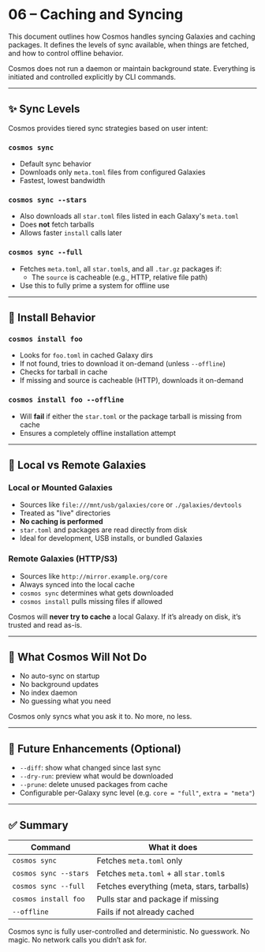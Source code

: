 # 06 – Caching and Syncing

This document outlines how Cosmos handles syncing Galaxies and caching packages. It defines the levels of sync available, when things are fetched, and how to control offline behavior.

Cosmos does not run a daemon or maintain background state. Everything is initiated and controlled explicitly by CLI commands.

---

## ✨ Sync Levels
Cosmos provides tiered sync strategies based on user intent:

### `cosmos sync`
- Default sync behavior
- Downloads only `meta.toml` files from configured Galaxies
- Fastest, lowest bandwidth

### `cosmos sync --stars`
- Also downloads all `star.toml` files listed in each Galaxy's `meta.toml`
- Does **not** fetch tarballs
- Allows faster `install` calls later

### `cosmos sync --full`
- Fetches `meta.toml`, all `star.toml`s, and all `.tar.gz` packages if:
    - The `source` is cacheable (e.g., HTTP, relative file path)
- Use this to fully prime a system for offline use

---

## 🌊 Install Behavior

### `cosmos install foo`
- Looks for `foo.toml` in cached Galaxy dirs
- If not found, tries to download it on-demand (unless `--offline`)
- Checks for tarball in cache
- If missing and source is cacheable (HTTP), downloads it on-demand

### `cosmos install foo --offline`
- Will **fail** if either the `star.toml` or the package tarball is missing from cache
- Ensures a completely offline installation attempt

---

## 🚄 Local vs Remote Galaxies

### Local or Mounted Galaxies
- Sources like `file:///mnt/usb/galaxies/core` or `./galaxies/devtools`
- Treated as "live" directories
- **No caching is performed**
- `star.toml` and packages are read directly from disk
- Ideal for development, USB installs, or bundled Galaxies

### Remote Galaxies (HTTP/S3)
- Sources like `http://mirror.example.org/core`
- Always synced into the local cache
- `cosmos sync` determines what gets downloaded
- `cosmos install` pulls missing files if allowed

Cosmos will **never try to cache** a local Galaxy. If it’s already on disk, it’s trusted and read as-is.

---

## 🚫 What Cosmos Will Not Do
- No auto-sync on startup
- No background updates
- No index daemon
- No guessing what you need

Cosmos only syncs what you ask it to. No more, no less.

---

## 🏑 Future Enhancements (Optional)
- `--diff`: show what changed since last sync
- `--dry-run`: preview what would be downloaded
- `--prune`: delete unused packages from cache
- Configurable per-Galaxy sync level (e.g. `core = "full"`, `extra = "meta"`)

---

## ✅ Summary
| Command                 | What it does                             |
|------------------------|------------------------------------------|
| `cosmos sync`          | Fetches `meta.toml` only                 |
| `cosmos sync --stars`  | Fetches `meta.toml` + all `star.toml`s   |
| `cosmos sync --full`   | Fetches everything (meta, stars, tarballs) |
| `cosmos install foo`   | Pulls star and package if missing        |
| `--offline`            | Fails if not already cached              |

Cosmos sync is fully user-controlled and deterministic. No guesswork. No magic. No network calls you didn’t ask for.

